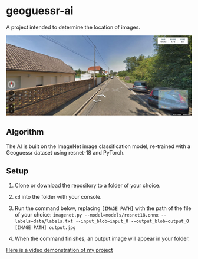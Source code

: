 # geoguessr-ai

A project intended to determine the location of images.

![An example of the model's output](https://github.com/juicetanz/geoguessr-ai/blob/main/canvas_1629282396.jpg)

## Algorithm

The AI is built on the ImageNet image classification model, re-trained with a Geoguessr dataset using resnet-18 and PyTorch.

## Setup

1. Clone or download the repository to a folder of your choice.

2. `cd` into the folder with your console.

3. Run the command below, replacing `[IMAGE PATH]` with the path of the file of your choice:
`imagenet.py --model=models/resnet18.onnx --labels=data/labels.txt --input_blob=input_0 --output_blob=output_0 [IMAGE PATH] output.jpg`

4. When the command finishes, an output image will appear in your folder.

[Here is a video demonstration of my project](link)
